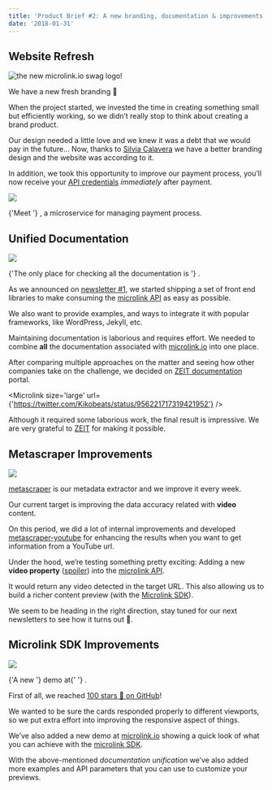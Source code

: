 ```yaml
---
title: 'Product Brief #2: A new branding, documentation & improvements'
date: '2018-01-31'
---
```


## Website Refresh

![the new microlink.io swag logo!](https://cdn-images-1.medium.com/max/800/1*qnT4Rmic-FA4_Kf8LdZs_g.png)

<Figcaption children='the new shiny microlink brand.' />

We have a new fresh branding 🎉

When the project started, we invested the time in creating something small but efficiently working, so we didn’t really stop to think about creating a brand product.

Our design needed a little love and we knew it was a debt that we would pay in the future… Now, thanks to [Silvia Calavera](http://silviacalavera.es/) we have a better branding design and the website was according to it.

In addition, we took this opportunity to improve our payment process, you’ll now receive your [API credentials](https://docs.microlink.io/api/#api-basics/authentication) *immediately* after payment.

![](https://cdn-images-1.medium.com/max/800/1*k7dpxXR6YBtpvHlnw3vrXw.png)

<Figcaption>
  {'Meet '}
  <Link href='https://tom.js.org' children='tom.js.org' />, a microservice for managing payment
  process.
</Figcaption>

## Unified Documentation

![](https://i.imgur.com/tJxodpG.jpg)

<Figcaption>
  {'The only place for checking all the documentation is '}
  <Link href='https://docs.microlink.io' children='docs.microlink.io' />.
</Figcaption>

As we announced on [newsletter #1](https://medium.com/microlink/microlink-newsletter-1-13b8a055cd6c), we started shipping a set of front end libraries to make consuming the [microlink API](https://docs.microlink.io/api/#introduction) as easy as possible.

We also want to provide examples, and ways to integrate it with popular frameworks, like WordPress, Jekyll, etc.

Maintaining documentation is laborious and requires effort. We needed to combine **all** the documentation associated with [microlink.io](https://microlink.io) into one place.

After comparing multiple approaches on the matter and seeing how other companies take on the challenge, we decided on [ZEIT documentation](https://github.com/zeit/docs) portal.

<Microlink size='large' url={'https://twitter.com/Kikobeats/status/956221717319421952'} />

Although it required some laborious work, the final result is impressive. We are very grateful to [ZEIT](https://zeit.co/) for making it possible.

## Metascraper Improvements

![](https://cdn-images-1.medium.com/max/800/1*ns3f8OrzX3xOaPiS81Lc_w.png)

[metascraper](http://metascraper.js.org/) is our metadata extractor and we improve it every week.

Our current target is improving the data accuracy related with **video** content.

On this period, we did a lot of internal improvements and developed [metascraper-youtube](https://www.npmjs.com/package/metascraper-youtube) for enhancing the results when you want to get information from a YouTube url.

Under the hood, we’re testing something pretty exciting: Adding a new **video property** ([spoiler](https://api.microlink.io/?url=https://twitter.com/verge/status/957383241714970624)) into the [microlink API](https://docs.microlink.io/api).

It would return any video detected in the target URL. This also allowing us to build a richer content preview (with the [Microlink SDK](https://docs.microlink.io/sdk/)).

We seem to be heading in the right direction, stay tuned for our next newsletters to see how it turns out 👀.

## Microlink SDK Improvements

![](https://cdn-images-1.medium.com/max/800/1*kCqm2r2HwPYMceWwj5cwbA.gif)

<Figcaption>
  {'A new '}
  <Link href='https://docs.microlink.io/sdk/' children='Microlink SDK' /> demo at{' '}
  <Link href='https://microlink.io/' children='microlink.io' />.
</Figcaption>

First of all, we reached [100 stars 🌟 on GitHub](https://github.com/microlinkhq/microlinkjs)!

We wanted to be sure the cards responded properly to different viewports, so we put extra effort into improving the responsive aspect of things.

We’ve also added a new demo at [microlink.io](https://microlink.io) showing a quick look of what you can achieve with the [microlink SDK](https://docs.microlink.io/sdk/).

With the above-mentioned *documentation unification* we’ve also added more examples and API parameters that you can use to customize your previews.

